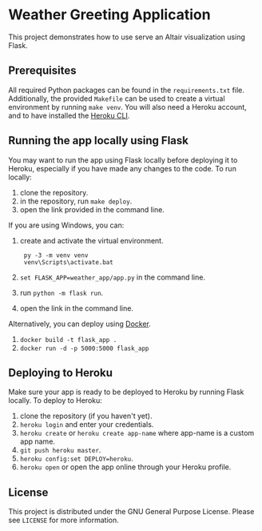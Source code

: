 # Weather Greeting Application

This project demonstrates how to use serve an Altair visualization using Flask.

## Prerequisites

All required Python packages can be found in the `requirements.txt` file. Additionally, the provided `Makefile` can be used to create a virtual environment by running `make venv`. You will also need a Heroku account, and to have installed the [Heroku CLI](https://devcenter.heroku.com/articles/heroku-cli#download-and-install).

## Running the app locally using Flask

You may want to run the app using Flask locally before deploying it to Heroku, especially if you have made any changes to the code. To run locally:

1. clone the repository.
1. in the repository, run `make deploy`.
1. open the link provided in the command line.

If you are using Windows, you can:

1. create and activate the virtual environment.

        py -3 -m venv venv
        venv\Scripts\activate.bat

1. `set FLASK_APP=weather_app/app.py` in the command line.
1. run `python -m flask run`.
1. open the link in the command line.

Alternatively, you can deploy using [Docker](https://www.docker.com/).

1. `docker build -t flask_app .`
1. `docker run -d -p 5000:5000 flask_app`

## Deploying to Heroku

Make sure your app is ready to be deployed to Heroku by running Flask locally. To deploy to Heroku:

1. clone the repository (if you haven't yet).
1. `heroku login` and enter your credentials.
1. `heroku create` or `heroku create app-name` where app-name is a custom app name.
1. `git push heroku master`.
1. `heroku config:set DEPLOY=heroku`.
1. `heroku open` or open the app online through your Heroku profile.

## License

This project is distributed under the GNU General Purpose License. Please see `LICENSE` for more information.

